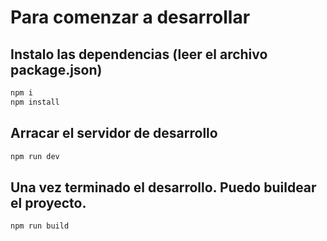 # Para comenzar a desarrollar

## Instalo las dependencias (leer el archivo package.json)

```sh
npm i
npm install
```

## Arracar el servidor de desarrollo

```sh
npm run dev
```


## Una vez terminado el desarrollo. Puedo buildear el proyecto.

```sh
npm run build
```